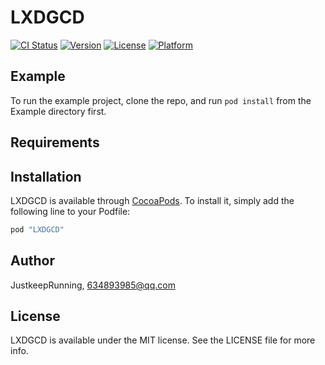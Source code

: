 # LXDGCD

[![CI Status](http://img.shields.io/travis/JustkeepRunning/LXDGCD.svg?style=flat)](https://travis-ci.org/JustkeepRunning/LXDGCD)
[![Version](https://img.shields.io/cocoapods/v/LXDGCD.svg?style=flat)](http://cocoapods.org/pods/LXDGCD)
[![License](https://img.shields.io/cocoapods/l/LXDGCD.svg?style=flat)](http://cocoapods.org/pods/LXDGCD)
[![Platform](https://img.shields.io/cocoapods/p/LXDGCD.svg?style=flat)](http://cocoapods.org/pods/LXDGCD)

## Example

To run the example project, clone the repo, and run `pod install` from the Example directory first.

## Requirements

## Installation

LXDGCD is available through [CocoaPods](http://cocoapods.org). To install
it, simply add the following line to your Podfile:

```ruby
pod "LXDGCD"
```

## Author

JustkeepRunning, 634893985@qq.com

## License

LXDGCD is available under the MIT license. See the LICENSE file for more info.
